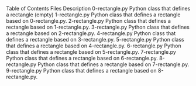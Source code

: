 Table of Contents
Files	Description
0-rectangle.py	Python class that defines a rectangle (empty)
1-rectangle.py	Python class that defines a rectangle based on 0-rectangle.py.
2-rectangle.py	Python class that defines a rectangle based on 1-rectangle.py.
3-rectangle.py	Python class that defines a rectangle based on 2-rectangle.py.
4-rectangle.py	Python class that defines a rectangle based on 3-rectangle.py.
5-rectangle.py	Python class that defines a rectangle based on 4-rectangle.py.
6-rectangle.py	Python class that defines a rectangle based on 5-rectangle.py.
7-rectangle.py	Python class that defines a rectangle based on 6-rectangle.py.
8-rectangle.py	Python class that defines a rectangle based on 7-rectangle.py.
9-rectangle.py	Python class that defines a rectangle based on 8-rectangle.py.
